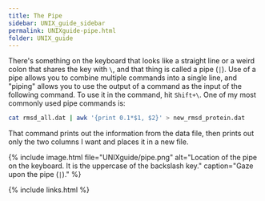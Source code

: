 ```yaml
---
title: The Pipe
sidebar: UNIX_guide_sidebar
permalink: UNIXguide-pipe.html
folder: UNIX_guide
---
```


There's something on the keyboard that looks like a straight line or a weird
colon that shares the key with `\`, and that thing is called a pipe (`|`).
Use of a pipe allows you to combine multiple commands into a single line, and
"piping" allows you to use the output of a command as the input of the
following command.
To use it in the command, hit `Shift+\`.
One of my most commonly used pipe commands is:
```bash
cat rmsd_all.dat | awk '{print 0.1*$1, $2}' > new_rmsd_protein.dat
```
That command prints out the information from the data file, then prints out
only the two columns I want and places it in a new file.

{% include image.html file="UNIXguide/pipe.png" alt="Location of the pipe on the
keyboard. It is the uppercase of the backslash key." caption="Gaze upon the
pipe (`|`)." %}

{% include links.html %}
